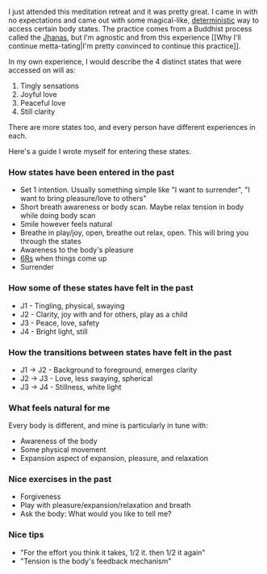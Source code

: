 I just attended this meditation retreat and it was pretty great. I came in with no expectations and came out with some magical-like, [deterministic](https://en.wikipedia.org/wiki/Deterministic_system) way to access certain body states. The practice comes from a Buddhist process called the [Jhanas](https://www.dhammawiki.com/index.php/9_Jhanas), but I'm agnostic and from this experience [[Why I'll continue metta-tating|I'm pretty convinced to continue this practice]].

In my own experience, I would describe the 4 distinct states that were accessed on will as:
1. Tingly sensations
2. Joyful love
3. Peaceful love
4. Still clarity

There are more states too, and every person have different experiences in each. 

Here's a guide I wrote myself for entering these states. 

### How states have been entered in the past
- Set 1 intention. Usually something simple like "I want to surrender", "I want to bring pleasure/love to others"
- Short breath awareness or body scan. Maybe relax tension in body while doing body scan
- Smile however feels natural
- Breathe in play/joy, open, breathe out relax, open. This will bring you through the states
- Awareness to the body's pleasure
- [6Rs](https://www.dhammasukha.org/the-6rs) when things come up
- Surrender

### How some of these states have felt in the past
- J1 - Tingling, physical, swaying
- J2 - Clarity, joy with and for others, play as a child
- J3 - Peace, love, safety
- J4 - Bright light, still

### How the transitions between states have felt in the past
- J1 -> J2 - Background to foreground, emerges clarity
- J2 -> J3 - Love, less swaying, spherical
- J3 -> J4 - Stillness, white light

### What feels natural for me
Every body is different, and mine is particularly in tune with: 
- Awareness of the body
- Some physical movement
- Expansion aspect of expansion, pleasure, and relaxation

### Nice exercises in the past
- Forgiveness
- Play with pleasure/expansion/relaxation and breath
- Ask the body: What would you like to tell me?

### Nice tips
- "For the effort you think it takes, 1/2 it. then 1/2 it again"
- "Tension is the body's feedback mechanism"

